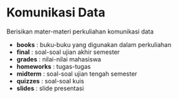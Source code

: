 # Komunikasi Data #

Berisikan mater-materi perkuliahan komunikasi data

- **books**		: buku-buku yang digunakan dalam perkuliahan
- **final**		: soal-soal ujian akhir semester
- **grades**	: nilai-nilai mahasiswa
- **homeworks**	: tugas-tugas
- **midterm**	: soal-soal ujian tengah semester
- **quizzes**	: soal-soal kuis
- **slides**	: slide presentasi